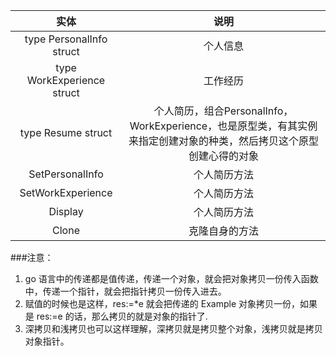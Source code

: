 实体 | 说明
:---: | :---:
type PersonalInfo struct | 个人信息
type WorkExperience struct | 工作经历
type Resume struct | 个人简历，组合PersonalInfo，WorkExperience，也是原型类，有其实例来指定创建对象的种类，然后拷贝这个原型创建心得的对象
SetPersonalInfo | 个人简历方法
SetWorkExperience | 个人简历方法
Display | 个人简历方法
Clone | 克隆自身的方法

###注意：
1. go 语言中的传递都是值传递，传递一个对象，就会把对象拷贝一份传入函数中，传递一个指针，就会把指针拷贝一份传入进去。
2. 赋值的时候也是这样，res:=*e 就会把传递的 Example 对象拷贝一份，如果是 res:=e 的话，那么拷贝的就是对象的指针了.
3. 深拷贝和浅拷贝也可以这样理解，深拷贝就是拷贝整个对象，浅拷贝就是拷贝对象指针。